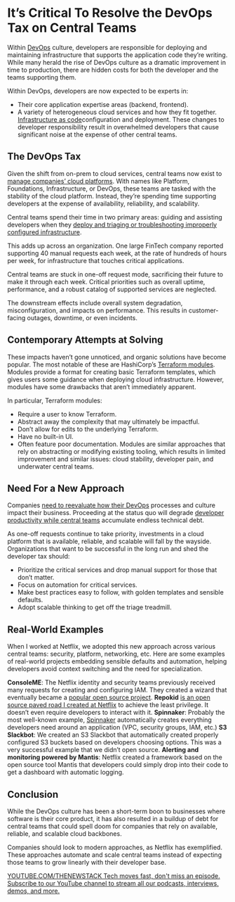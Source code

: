 # It’s Critical To Resolve the DevOps Tax on Central Teams
Within [DevOps](https://thenewstack.io/devops/) culture, developers are responsible for deploying and maintaining infrastructure that supports the application code they’re writing. While many herald the rise of DevOps culture as a dramatic improvement in time to production, there are hidden costs for both the developer and the teams supporting them.

Within DevOps, developers are now expected to be experts in:

- Their core application expertise areas (backend, frontend).
- A variety of heterogeneous cloud services and how they fit together.
[Infrastructure as code](https://thenewstack.io/infrastructure-as-code-the-ultimate-guide/)configuration and deployment.
These changes to developer responsibility result in overwhelmed developers that cause significant noise at the expense of other central teams.

## The DevOps Tax
Given the shift from on-prem to cloud services, central teams now exist to [manage companies’ cloud platforms](https://thenewstack.io/cloud-management-platforms-need-robust-automated-integration/). With names like Platform, Foundations, Infrastructure, or DevOps, these teams are tasked with the stability of the cloud platform. Instead, they’re spending time supporting developers at the expense of availability, reliability, and scalability.

Central teams spend their time in two primary areas: guiding and assisting developers when they [deploy and triaging or troubleshooting improperly configured infrastructure](https://thenewstack.io/tutorial-configure-deploy-an-edge-application-on-cloud-native-edge-infrastructure/).

This adds up across an organization. One large FinTech company reported supporting 40 manual requests each week, at the rate of hundreds of hours per week, for infrastructure that touches critical applications.

Central teams are stuck in one-off request mode, sacrificing their future to make it through each week. Critical priorities such as overall uptime, performance, and a robust catalog of supported services are neglected.

The downstream effects include overall system degradation, misconfiguration, and impacts on performance. This results in customer-facing outages, downtime, or even incidents.

## Contemporary Attempts at Solving
These impacts haven’t gone unnoticed, and organic solutions have become popular. The most notable of these are HashiCorp’s [Terraform modules](https://developer.hashicorp.com/terraform/language/modules). Modules provide a format for creating basic Terraform templates, which gives users some guidance when deploying cloud infrastructure. However, modules have some drawbacks that aren’t immediately apparent.

In particular, Terraform modules:

- Require a user to know Terraform.
- Abstract away the complexity that may ultimately be impactful.
- Don’t allow for edits to the underlying Terraform.
- Have no built-in UI.
- Often feature poor documentation.
Modules are similar approaches that rely on abstracting or modifying existing tooling, which results in limited improvement and similar issues: cloud stability, developer pain, and underwater central teams.

## Need For a New Approach
Companies [need to reevaluate how their DevOps](https://thenewstack.io/devops-needs-security-champions/) processes and culture impact their business. Proceeding at the status quo will degrade [developer productivity while central teams](https://thenewstack.io/platform-teams-adopt-these-7-developer-productivity-drivers/) accumulate endless technical debt.

As one-off requests continue to take priority, investments in a cloud platform that is available, reliable, and scalable will fall by the wayside. Organizations that want to be successful in the long run and shed the developer tax should:

- Prioritize the critical services and drop manual support for those that don’t matter.
- Focus on automation for critical services.
- Make best practices easy to follow, with golden templates and sensible defaults.
- Adopt scalable thinking to get off the triage treadmill.
## Real-World Examples
When I worked at Netflix, we adopted this new approach across various central teams: security, platform, networking, etc. Here are some examples of real-world projects embedding sensible defaults and automation, helping developers avoid context switching and the need for specialization.

**ConsoleME**: The Netflix identity and security teams previously received many requests for creating and configuring IAM. They created a wizard that eventually became a [popular open source project](https://github.com/Netflix/consoleme).
**Repokid** [is an open source paved road I created at Netflix](https://github.com/Netflix/repokid) to achieve the least privilege. It doesn’t even require developers to interact with it.
**Spinnaker**: Probably the most well-known example, [Spinnaker](https://github.com/spinnaker/spinnaker) automatically creates everything developers need around an application (VPC, security groups, IAM, etc.)
**S3 Slackbot**: We created an S3 Slackbot that automatically created properly configured S3 buckets based on developers choosing options. This was a very successful example that we didn’t open source.
**Alerting and monitoring powered by Mantis**: Netflix created a framework based on the open source tool Mantis that developers could simply drop into their code to get a dashboard with automatic logging.
## Conclusion
While the DevOps culture has been a short-term boon to businesses where software is their core product, it has also resulted in a buildup of debt for central teams that could spell doom for companies that rely on available, reliable, and scalable cloud backbones.

Companies should look to modern approaches, as Netflix has exemplified. These approaches automate and scale central teams instead of expecting those teams to grow linearly with their developer base.

[
YOUTUBE.COM/THENEWSTACK
Tech moves fast, don't miss an episode. Subscribe to our YouTube
channel to stream all our podcasts, interviews, demos, and more.
](https://youtube.com/thenewstack?sub_confirmation=1)
